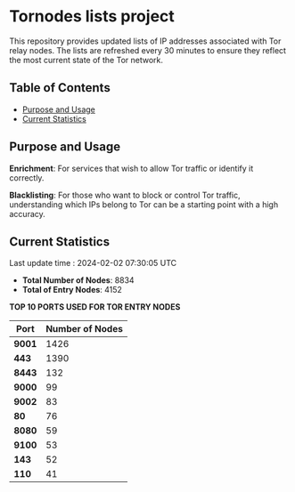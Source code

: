 # Tornodes lists project

This repository provides updated lists of IP addresses associated with Tor relay nodes. The lists are refreshed every 30 minutes to ensure they reflect the most current state of the Tor network.

## Table of Contents

- [Purpose and Usage](#purpose-and-usage)
- [Current Statistics](#current-statistics)


## Purpose and Usage

**Enrichment**: For services that wish to allow Tor traffic or identify it correctly.

**Blacklisting**: For those who want to block or control Tor traffic, understanding which IPs belong to Tor can be a starting point with a high accuracy.

## Current Statistics

Last update time : 2024-02-02 07:30:05 UTC

- **Total Number of Nodes**: 8834
- **Total of Entry Nodes**: 4152

**TOP 10 PORTS USED FOR TOR ENTRY NODES**

| **Port** | **Number of Nodes** |
|------|-----------------|
| **9001**   | 1426  |
| **443**   | 1390  |
| **8443**   | 132  |
| **9000**   | 99  |
| **9002**   | 83  |
| **80**   | 76  |
| **8080**   | 59  |
| **9100**   | 53  |
| **143**   | 52  |
| **110**   | 41  |

